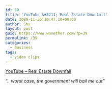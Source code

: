 ```yaml
---
id: 39
title: 'YouTube &#8211; Real Estate Downfall'
date: 2008-11-25T10:47:10+00:00
author: Shu
layout: post
guid: https://www.wavether.com/?p=39
permalink: /39
categories:
  - Business
tags:
  - video clips
---
```

[YouTube &#8211; Real Estate Downfall](http://www.youtube.com/watch?v=bNmcf4Y3lGM&eurl=http://www.google.com/reader/view/)

_&#8220;.. worst case, the government will bail me out&#8221;_
